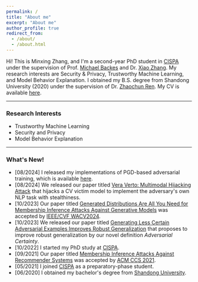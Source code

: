 ```yaml
---
permalink: /
title: "About me"
excerpt: "About me"
author_profile: true
redirect_from: 
  - /about/
  - /about.html
---
```


Hi! This is Minxing Zhang, and I'm a second-year PhD student in [CISPA](https://cispa.de/en?_blank) under the supervision of Prof. [Michael Backes](https://cispa.de/en/about/director-page?_blank) and Dr. [Xiao Zhang](https://xiao-zhang.net/?_blank). My research interests are Security & Privacy, Trustworthy Machine Learning, and Model Behavior Explanation. I obtained my B.S. degree from Shandong University (2020) under the supervision of Dr. [Zhaochun Ren](https://renzhaochun.github.io/?_blank).
My CV is available [here](./CV.pdf?_blank).

---

### Research Interests

- Trustworthy Machine Learning
- Security and Privacy
- Model Behavior Explanation

---

### What's New!

- [08/2024] I released my implementations of PGD-based adversarial training, which is available [here](https://github.com/minxingzhang/PGD?_blank).
- [08/2024] We released our paper titled [Vera Verto: Multimodal Hijacking Attack](https://arxiv.org/abs/2408.00129?_blank) that hijacks a CV victim model to implement the adversary's own NLP task with stealthiness.
- [10/2023] Our paper titled [Generated Distributions Are All You Need for Membership Inference Attacks Against Generative Models](https://ieeexplore.ieee.org/document/10484149?_blank) was accepted by [IEEE/CVF WACV2024](https://wacv2024.thecvf.com/?_blank).
- [10/2023] We released our paper titled [Generating Less Certain Adversarial Examples Improves Robust Generalization](https://arxiv.org/abs/2310.04539?_blank) that proposes to improve robust generalization by our novel definition _Adversarial Certainty_.
- [10/2022] I started my PhD study at [CISPA](https://cispa.de/en?_blank).
- [09/2021] Our paper titled [Membership Inference Attacks Against Recommender Systems](https://dl.acm.org/doi/10.1145/3460120.3484770?_blank) was accepted by [ACM CCS 2021](https://www.sigsac.org/ccs/CCS2021/?_blank).
- [05/2021] I joined [CISPA](https://cispa.de/en?_blank) as a preparatory-phase student.
- [06/2020] I obtained my bachelor's degree from [Shandong University](https://www.sdu.edu.cn/?_blank).
